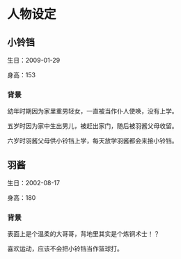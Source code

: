 # 人物设定

## 小铃铛

生日：2009-01-29

身高：153

### 背景

幼年时期因为家里重男轻女，一直被当作仆人使唤，没有上学。

五岁时因为家中生出男儿，被赶出家门，随后被羽酱父母收留。

六岁时羽酱父母供小铃铛上学，每天放学羽酱都会来接小铃铛。

## 羽酱

生日：2002-08-17

身高：180

### 背景

表面上是个温柔的大哥哥，背地里其实是个炼铜术士！？

喜欢运动，应该不会把小铃铛当作篮球打。